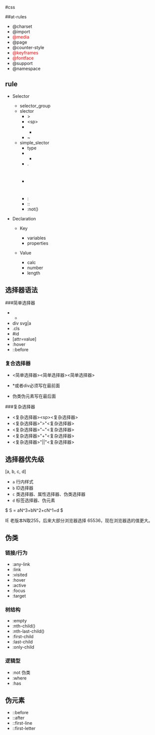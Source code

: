 #css

##at-rules

- @charset
- @import
- <font color='red'>@media</font>
- @page
- @counter-style
- <font color='red'>@keyframes</font>
- <font color='red'>@fontface</font>
- @support
- @namespace



## rule

- Selector

  - selector_group
  - slector
    - \>
    - \<sp\>
    - +
    - ~
  - simple_slector
    - type
    - *
    - .
    - #
    - :
    - ::
    - :not()

- Declaration

  - Key

    - variables
    - properties

  - Value

    - calc
    - number
    - length

    

## 选择器语法

###简单选择器

- *
- div svg|a
- .cls
- \#id
- [attr=value]
- :hover
- ::before

### 复合选择器

- \<简单选择器>\<简单选择器>\<简单选择器>

- *或者div必须写在最前面
- 伪类伪元素写在最后面

###复杂选择器

- \<复杂选择器>\<sp>\<复杂选择器>
- \<复杂选择器>">"<复杂选择器>
- \<复杂选择器>"~"\<复杂选择器>
- \<复杂选择器>"+"\<复杂选择器>
- \<复杂选择器>"||"\<复杂选择器>



## 选择器优先级

[a, b, c, d]

- `a` 行内样式
- `b` ID选择器
- `c` 类选择器、属性选择器、伪类选择器
- `d` 标签选择器、伪元素

$ S = aN^3+bN^2+cN^1+d $

IE 老版本N取255，后来大部分浏览器选择 65536，现在浏览器选的值更大。



## 伪类

### 链接/行为

- :any-link
- :link
- :visited
- :hover
- :active
- :focus
- :target

### 树结构

- :empty
- :nth-child()
- :nth-last-child()
- :first-child
- :last-child
- :only-child

### 逻辑型

- :not 伪类
- :where
- :has



## 伪元素

- ::before
- ::after
- ::first-line
- ::first-letter

